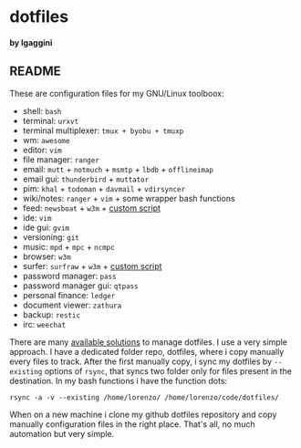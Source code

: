 # dotfiles
#### by lgaggini

## README
These are configuration files for my GNU/Linux toolboox:

* shell: `bash`
* terminal: `urxvt`
* terminal multiplexer: `tmux + byobu + tmuxp`
* wm: `awesome`
* editor: `vim`
* file manager: `ranger`
* email: `mutt` + `notmuch` + `msmtp` + `lbdb` + `offlineimap`
* email gui: `thunderbird` + `muttator`
* pim: `khal` + `todoman` + `davmail` + `vdirsyncer`
* wiki/notes: `ranger` + `vim` + some wrapper bash functions
* feed: `newsboat` + `w3m` + [custom script](https://gist.github.com/lgaggini/f0d0e119a0ab4410943dd227370f6fe6)
* ide: `vim`
* ide gui: `gvim`
* versioning: `git`
* music: `mpd` + `mpc` + `ncmpc`
* browser: `w3m`
* surfer: `surfraw` + `w3m` + [custom script](https://gist.github.com/lgaggini/f0d0e119a0ab4410943dd227370f6fe6)
* password manager: `pass`
* password manager gui: `qtpass`
* personal finance: `ledger`
* document viewer:  `zathura`
* backup: `restic`
* irc: `weechat`

There are many [available solutions](http://dotfiles.github.com/) to manage dotfiles. I use a very simple approach. I have a dedicated folder repo, dotfiles, where i copy manually every files to track. After the first manually copy, i sync my dotfiles by `--existing` options of `rsync`, that syncs two folder only for files present in the destination. In my bash functions i have the function dots:

    rsync -a -v --existing /home/lorenzo/ /home/lorenzo/code/dotfiles/

When on a new machine i clone my github dotfiles repository and copy manually configuration files in the right place.
That's all, no much automation but very simple.
